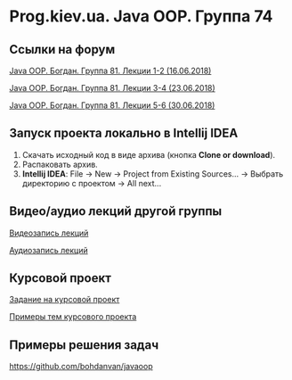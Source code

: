 Prog.kiev.ua. Java OOP. Группа 74
===

## Cсылки на форум

[Java OOP. Богдан. Группа 81. Лекции 1-2 (16.06.2018)](https://prog.kiev.ua/forum/index.php/topic,3691.0.html)

[Java OOP. Богдан. Группа 81. Лекции 3-4 (23.06.2018)](https://prog.kiev.ua/forum/index.php/topic,3705.0.html)

[Java OOP. Богдан. Группа 81. Лекции 5-6 (30.06.2018)](https://prog.kiev.ua/forum/index.php/topic,3721.0.html)

## Запуск проекта локально в Intellij IDEA

1. Скачать исходный код в виде архива (кнопка **Clone or download**).
2. Распаковать архив.
3. **Intellij IDEA**: File -> New -> Project from Existing Sources... -> Выбрать директорию с проектом -> All next...

## Видео/аудио лекций другой группы

[Видеозапись лекций](https://mega.nz/#F!fI9ACBqB)

[Аудиозапись лекций](https://mega.nz/#F!iIUhgL5T)

## Курсовой проект

[Задание на курсовой проект](https://docs.google.com/document/d/1BD_RtdtKI4MZylI_UGOGdE8_d2CZTZnfVCWwirvSVbU/edit)

[Примеры тем курсового проекта](https://docs.google.com/document/d/1pYon-L6ZfPaYPiPBSg0tPbs6HT5B-LKSLjybU08STX8/edit?usp=sharing)

## Примеры решения задач

https://github.com/bohdanvan/javaoop
